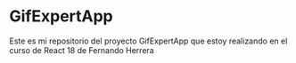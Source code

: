 # GifExpertApp

Este es mi repositorio del proyecto GifExpertApp que estoy realizando en el
curso de React 18 de Fernando Herrera


